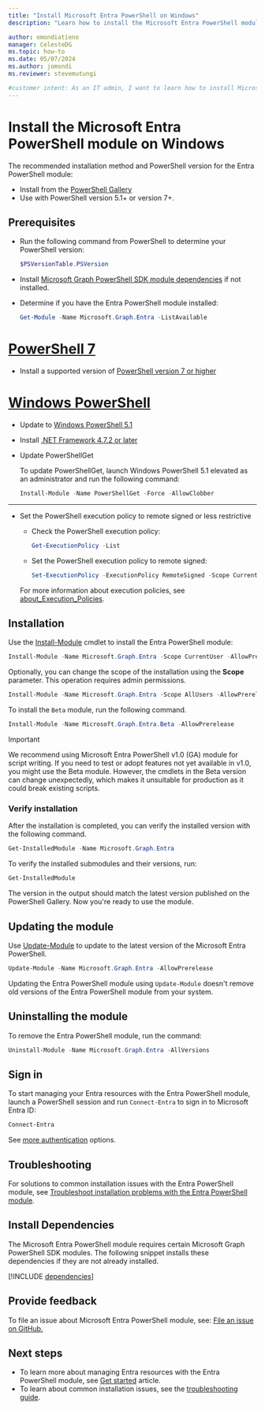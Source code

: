 ```yaml
---
title: "Install Microsoft Entra PowerShell on Windows"
description: "Learn how to install the Microsoft Entra PowerShell module on Windows."

author: omondiatieno
manager: CelesteDG
ms.topic: how-to
ms.date: 05/07/2024
ms.author: jomondi
ms.reviewer: stevemutungi

#customer intent: As an IT admin, I want to learn how to install Microsoft Entra PowerShell module on Windows so that I can manage Microsoft Entra resources through PowerShell.
---
```


# Install the Microsoft Entra PowerShell module on Windows

The recommended installation method and PowerShell version for the Entra PowerShell module:

- Install from the [PowerShell Gallery][posh-gallery]
- Use with PowerShell version 5.1+ or version 7+.

## Prerequisites

- Run the following command from PowerShell to determine your PowerShell version:

  ```powershell
  $PSVersionTable.PSVersion
  ```

- Install [Microsoft Graph PowerShell SDK module dependencies](#install-dependencies) if not installed.

- Determine if you have the Entra PowerShell module installed:

  ```powershell
  Get-Module -Name Microsoft.Graph.Entra -ListAvailable
  ```

# [PowerShell 7](#tab/powershell)

- Install a supported version of
  [PowerShell version 7 or higher][install-windows]

# [Windows PowerShell](#tab/windowspowershell)

- Update to
   [Windows PowerShell 5.1][posh-5.1]
- Install [.NET Framework 4.7.2 or later](/dotnet/framework/install)
- Update PowerShellGet

   To update PowerShellGet, launch Windows PowerShell 5.1 elevated as an administrator and run the following command:

   ```powershell
   Install-Module -Name PowerShellGet -Force -AllowClobber
   ```

---

- Set the PowerShell execution policy to remote signed or less restrictive

  - Check the PowerShell execution policy:

    ```powershell
    Get-ExecutionPolicy -List
    ```

  - Set the PowerShell execution policy to remote signed:

    ```powershell
    Set-ExecutionPolicy -ExecutionPolicy RemoteSigned -Scope CurrentUser
    ```

  For more information about execution policies, see
  [about_Execution_Policies][execution-policies].

## Installation

Use the [Install-Module][install-module] cmdlet to install the Entra PowerShell module:

```powershell
Install-Module -Name Microsoft.Graph.Entra -Scope CurrentUser -AllowPrerelease
```

Optionally, you can change the scope of the installation using the **Scope** parameter. This operation requires admin permissions.

```powershell
Install-Module -Name Microsoft.Graph.Entra -Scope AllUsers -AllowPrerelease
```

To install the `Beta` module, run the following command.

```powershell
Install-Module -Name Microsoft.Graph.Entra.Beta -AllowPrerelease
```

> [!IMPORTANT]
> We recommend using Microsoft Entra PowerShell v1.0 (GA) module for script writing. If you need to test or adopt features not yet available in v1.0, you might use the Beta module. However, the cmdlets in the Beta version can change unexpectedly, which makes it unsuitable for production as it could break existing scripts.

### Verify installation

After the installation is completed, you can verify the installed version with the following command.

```powershell
Get-InstalledModule -Name Microsoft.Graph.Entra
```

To verify the installed submodules and their versions, run:

```powershell
Get-InstalledModule
```

The version in the output should match the latest version published on the PowerShell Gallery. Now you're ready to use the module.

## Updating the module

Use [Update-Module][update-module] to update to the latest version
of the Microsoft Entra PowerShell.

```powershell
Update-Module -Name Microsoft.Graph.Entra -AllowPrerelease
```

Updating the Entra PowerShell module using `Update-Module` doesn't remove old versions of the Entra PowerShell module from your system.

## Uninstalling the module

To remove the Entra PowerShell module, run the command:

```powershell
Uninstall-Module -Name Microsoft.Graph.Entra -AllVersions
```

## Sign in

To start managing your Entra resources with the Entra PowerShell module, launch a PowerShell session and run `Connect-Entra` to sign in to Microsoft Entra ID:

```powershell
Connect-Entra
```

See [more authentication][auth-methods] options.

## Troubleshooting

For solutions to common installation issues with the Entra PowerShell module, see [Troubleshoot installation problems with the Entra PowerShell module][troubleshooting].

## Install Dependencies

The Microsoft Entra PowerShell module requires certain Microsoft Graph PowerShell SDK modules. The following snippet installs these dependencies if they are not already installed.

[!INCLUDE [dependencies](../includes/install-entra-powershell-dependencies.md)]

## Provide feedback

To file an issue about Microsoft Entra PowerShell module, see: [File an issue on GitHub.][entra-posh-issues]

## Next steps

- To learn more about managing Entra resources with the Entra PowerShell module, see [Get started][get-started] article.
- To learn about common installation issues, see the [troubleshooting guide][troubleshooting].

[entra-posh-issues]: https://github.com/microsoftgraph/entra-powershell/issues
[get-started]: quickstart-entra-powershell.md
[auth-methods]: authentication-scenarios.md
[troubleshooting]: troubleshooting.md
[update-module]: /powershell/module/powershellget/update-module
[execution-policies]: /powershell/module/microsoft.powershell.core/about/about_execution_policies
[install-module]: /powershell/module/powershellget/install-module
[posh-5.1]: /powershell/scripting/windows-powershell/install/installing-windows-powershell#upgrading-existing-windows-powershell
[install-windows]: /powershell/scripting/install/installing-powershell-on-windows
[posh-gallery]: https://www.powershellgallery.com/packages/Microsoft.Graph.Entra
